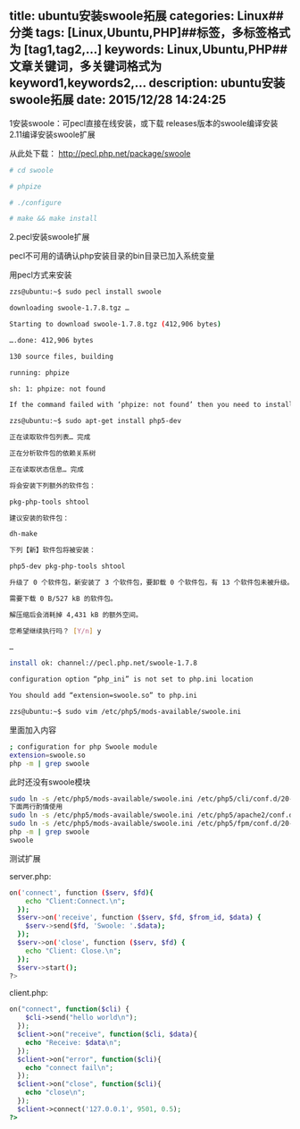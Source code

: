 title: ubuntu安装swoole拓展
categories: Linux##分类
tags: [Linux,Ubuntu,PHP]##标签，多标签格式为 [tag1,tag2,...]
keywords: Linux,Ubuntu,PHP##文章关键词，多关键词格式为 keyword1,keywords2,...
description: ubuntu安装swoole拓展
date: 2015/12/28 14:24:25 
---
1安装swoole：可pecl直接在线安装，或下载 releases版本的swoole编译安装2.11编译安装swoole扩展

从此处下载： http://pecl.php.net/package/swoole
``` bash
# cd swoole

# phpize

# ./configure

# make && make install
``` 
2.pecl安装swoole扩展

pecl不可用的请确认php安装目录的bin目录已加入系统变量

用pecl方式来安装
``` bash
zzs@ubuntu:~$ sudo pecl install swoole

downloading swoole-1.7.8.tgz …

Starting to download swoole-1.7.8.tgz (412,906 bytes)

….done: 412,906 bytes

130 source files, building

running: phpize

sh: 1: phpize: not found

If the command failed with ‘phpize: not found’ then you need to install php5-dev packageYou can do it by running ‘apt-get install php5-dev’ as a root userERROR: `phpize’ failed

zzs@ubuntu:~$ sudo apt-get install php5-dev

正在读取软件包列表… 完成

正在分析软件包的依赖关系树

正在读取状态信息… 完成

将会安装下列额外的软件包：

pkg-php-tools shtool

建议安装的软件包：

dh-make

下列【新】软件包将被安装：

php5-dev pkg-php-tools shtool

升级了 0 个软件包，新安装了 3 个软件包，要卸载 0 个软件包，有 13 个软件包未被升级。

需要下载 0 B/527 kB 的软件包。

解压缩后会消耗掉 4,431 kB 的额外空间。

您希望继续执行吗？ [Y/n] y

…

install ok: channel://pecl.php.net/swoole-1.7.8

configuration option “php_ini” is not set to php.ini location

You should add “extension=swoole.so” to php.ini
``` 
``` bash
zzs@ubuntu:~$ sudo vim /etc/php5/mods-available/swoole.ini
``` 

里面加入内容
``` bash
; configuration for php Swoole module
extension=swoole.so
php -m | grep swoole
``` 
此时还没有swoole模块
``` bash
sudo ln -s /etc/php5/mods-available/swoole.ini /etc/php5/cli/conf.d/20-swoole.ini
下面两行酌情使用
sudo ln -s /etc/php5/mods-available/swoole.ini /etc/php5/apache2/conf.d/20-swoole.ini
sudo ln -s /etc/php5/mods-available/swoole.ini /etc/php5/fpm/conf.d/20-swoole.ini
php -m | grep swoole
swoole
``` 

测试扩展

server.php:
``` bash
on('connect', function ($serv, $fd){
    echo "Client:Connect.\n";
  });
  $serv->on('receive', function ($serv, $fd, $from_id, $data) {
    $serv->send($fd, 'Swoole: '.$data);
  });
  $serv->on('close', function ($serv, $fd) {
    echo "Client: Close.\n";
  });
  $serv->start();
?>
``` 
client.php:
``` php
on("connect", function($cli) {
    $cli->send("hello world\n");
  });
  $client->on("receive", function($cli, $data){
    echo "Receive: $data\n";
  });
  $client->on("error", function($cli){
    echo "connect fail\n";
  });
  $client->on("close", function($cli){
    echo "close\n";
  });
  $client->connect('127.0.0.1', 9501, 0.5);
?>
``` 